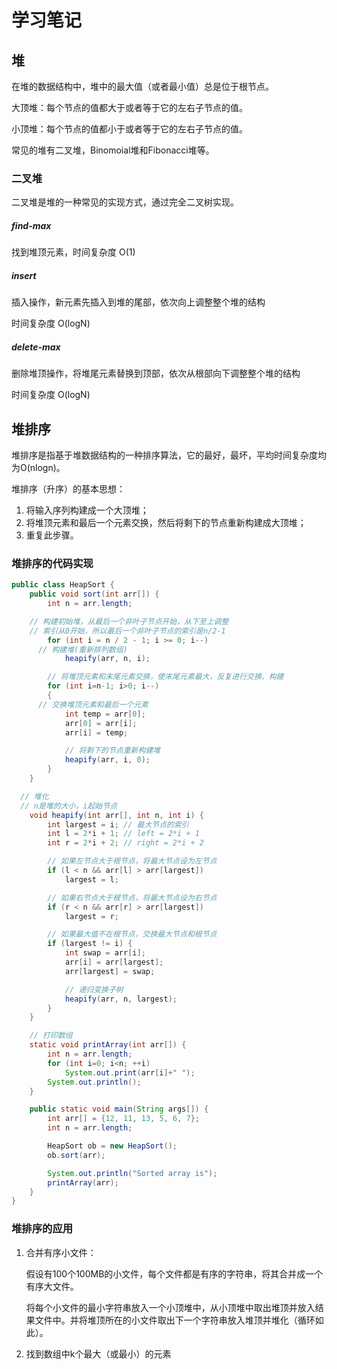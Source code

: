 # 学习笔记

## 堆

在堆的数据结构中，堆中的最大值（或者最小值）总是位于根节点。

大顶堆：每个节点的值都大于或者等于它的左右子节点的值。

小顶堆：每个节点的值都小于或者等于它的左右子节点的值。

常见的堆有二叉堆，Binomoial堆和Fibonacci堆等。

### 二叉堆

二叉堆是堆的一种常见的实现方式，通过完全二叉树实现。

##### find-max

找到堆顶元素，时间复杂度 O(1)

##### insert

插入操作，新元素先插入到堆的尾部，依次向上调整整个堆的结构

时间复杂度 O(logN)

##### delete-max

删除堆顶操作，将堆尾元素替换到顶部，依次从根部向下调整整个堆的结构

时间复杂度 O(logN)

## 堆排序

堆排序是指基于堆数据结构的一种排序算法，它的最好，最坏，平均时间复杂度均为O(nlogn)。

堆排序（升序）的基本思想：

1. 将输入序列构建成一个大顶堆；
2. 将堆顶元素和最后一个元素交换，然后将剩下的节点重新构建成大顶堆；
3. 重复此步骤。

### 堆排序的代码实现

```java
public class HeapSort { 
	public void sort(int arr[]) { 
		int n = arr.length; 

    // 构建初始堆，从最后一个非叶子节点开始，从下至上调整
    // 索引从0开始，所以最后一个非叶子节点的索引是n/2-1
		for (int i = n / 2 - 1; i >= 0; i--) 
      // 构建堆(重新排列数组)
			heapify(arr, n, i); 

		// 将堆顶元素和末尾元素交换，使末尾元素最大，反复进行交换、构建
		for (int i=n-1; i>0; i--) 
		{ 
      // 交换堆顶元素和最后一个元素
			int temp = arr[0]; 
			arr[0] = arr[i]; 
			arr[i] = temp; 

			// 将剩下的节点重新构建堆
			heapify(arr, i, 0); 
		} 
	} 

  // 堆化
  // n是堆的大小，i起始节点
	void heapify(int arr[], int n, int i) { 
		int largest = i; // 最大节点的索引
		int l = 2*i + 1; // left = 2*i + 1 
		int r = 2*i + 2; // right = 2*i + 2 

		// 如果左节点大于根节点，将最大节点设为左节点
		if (l < n && arr[l] > arr[largest]) 
			largest = l; 

		// 如果右节点大于根节点，将最大节点设为右节点
		if (r < n && arr[r] > arr[largest]) 
			largest = r; 

		// 如果最大值不在根节点，交换最大节点和根节点
		if (largest != i) { 
			int swap = arr[i]; 
			arr[i] = arr[largest]; 
			arr[largest] = swap; 

			// 递归变换子树
			heapify(arr, n, largest); 
		} 
	} 

	// 打印数组
	static void printArray(int arr[]) { 
		int n = arr.length; 
		for (int i=0; i<n; ++i) 
			System.out.print(arr[i]+" "); 
		System.out.println(); 
	} 

	public static void main(String args[]) { 
		int arr[] = {12, 11, 13, 5, 6, 7}; 
		int n = arr.length; 

		HeapSort ob = new HeapSort(); 
		ob.sort(arr); 

		System.out.println("Sorted array is"); 
		printArray(arr); 
	} 
} 
```

### 堆排序的应用

1. 合并有序小文件：

   假设有100个100MB的小文件，每个文件都是有序的字符串，将其合并成一个有序大文件。

   将每个小文件的最小字符串放入一个小顶堆中，从小顶堆中取出堆顶并放入结果文件中。并将堆顶所在的小文件取出下一个字符串放入堆顶并堆化（循环如此）。

2. 找到数组中k个最大（或最小）的元素 
